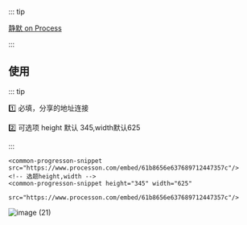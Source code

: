 ::: tip

[静默 on Process](https://www.processon.com)

:::



## 使用

::: tip

:one: 必填，分享的地址连接

:two: 可选项 height 默认 345,width默认625

:::

```vue
<common-progresson-snippet src="https://www.processon.com/embed/61b8656e637689712447357c"/>
<!-- 选题height,width -->
<common-progresson-snippet height="345" width="625" 
                           src="https://www.processon.com/embed/61b8656e637689712447357c"/>
```

![image (21)](https://gitee.com/q10viking/PictureRepos/raw/master/images//202112141818657.jpg)